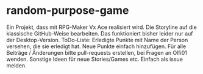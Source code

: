 # random-purpose-game
Ein Projekt, dass mit RPG-Maker Vx Ace realisiert wird.
Die Storyline auf die klassische GitHub-Weise bearbeiten. Das funktioniert bisher leider nur auf der Desktop-Version.
ToDo-Liste: Erledigte Punkte mit Name der Person versehen, die sie erledigt hat. Neue Punkte einfach hinzufügen.
Für alle Beiträge / Änderungen bitte pull-requests erstellen, bei Fragen an Olfi01 wenden.
Sonstige Ideen für neue Stories/Games etc. Einfach als issue melden.
